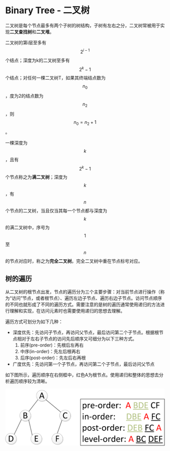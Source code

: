 # Binary Tree - 二叉树

二叉树是每个节点最多有两个子树的树结构，子树有左右之分，二叉树常被用于实现**二叉查找树**和**二叉堆**。

二叉树的第i层至多有 $$2^{i-1}$$ 个结点；深度为k的二叉树至多有 $$2^k-1$$ 个结点；对任何一棵二叉树T，如果其终端结点数为 $$n_0 $$，度为2的结点数为 $$n_2 $$，则 $$n_0=n_2+1 $$。

一棵深度为 $$k$$，且有 $$2^k-1 $$ 个节点称之为**满二叉树**；深度为 $$k $$，有 $$n $$个节点的二叉树，当且仅当其每一个节点都与深度为 $$k $$的满二叉树中，序号为 $$1 $$至 $$n $$的节点对应时，称之为**完全二叉树**。完全二叉树中重在节点标号对应。

## 树的遍历

从二叉树的根节点出发，节点的遍历分为三个主要步骤：对当前节点进行操作（称为“访问”节点，或者根节点）、遍历左边子节点、遍历右边子节点。访问节点顺序的不同也就形成了不同的遍历方式。需要注意的是树的遍历通常使用递归的方法进行理解和实现，在访问元素时也需要使用递归的思想去理解。

遍历方式可划分为如下几种：

- 深度优先：先访问子节点，再访问父节点，最后访问第二个子节点。根据根节点相对于左右子节点的访问先后顺序又可细分为以下三种方式。
    1. 前序(pre-order)：先根后左再右
    2. 中序(in-order)：先左后根再右
    3. 后序(post-order)：先左后右再根
- 广度优先：先访问第一个子节点，再访问第二个子节点，最后访问父节点

如下图所示，遍历顺序在右侧框中，红色A为根节点。使用递归和整体的思想去分析遍历顺序较为清晰。

![Binary Tree Traversal](../figure/binary_tree_traversal.png)

